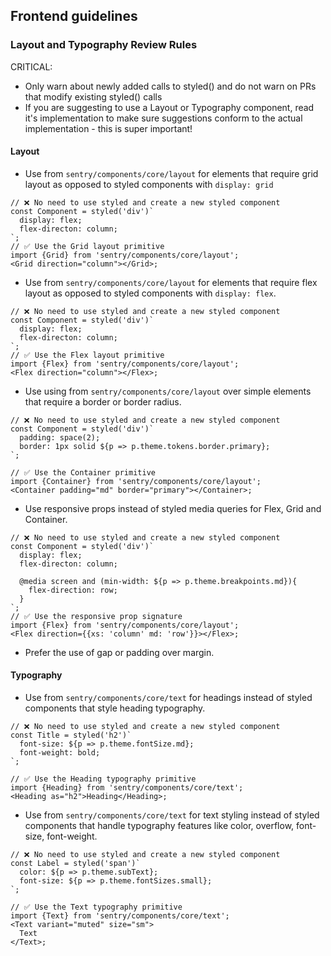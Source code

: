 ## Frontend guidelines

### Layout and Typography Review Rules

CRITICAL:

- Only warn about newly added calls to styled() and do not warn on PRs that modify existing styled() calls
- If you are suggesting to use a Layout or Typography component, read it's implementation to make sure suggestions conform to the actual implementation - this is super important!

#### Layout

- Use <Grid> from `sentry/components/core/layout` for elements that require grid layout as opposed to styled components with `display: grid`

```tsx
// ❌ No need to use styled and create a new styled component
const Component = styled('div')`
  display: flex;
  flex-directon: column;
`;
// ✅ Use the Grid layout primitive
import {Grid} from 'sentry/components/core/layout';
<Grid direction="column"></Grid>;
```

- Use <Flex> from `sentry/components/core/layout` for elements that require flex layout as opposed to styled components with `display: flex`.

```tsx
// ❌ No need to use styled and create a new styled component
const Component = styled('div')`
  display: flex;
  flex-directon: column;
`;
// ✅ Use the Flex layout primitive
import {Flex} from 'sentry/components/core/layout';
<Flex direction="column"></Flex>;
```

- Use using <Container> from `sentry/components/core/layout` over simple elements that require a border or border radius.

```tsx
// ❌ No need to use styled and create a new styled component
const Component = styled('div')`
  padding: space(2);
  border: 1px solid ${p => p.theme.tokens.border.primary};
`;

// ✅ Use the Container primitive
import {Container} from 'sentry/components/core/layout';
<Container padding="md" border="primary"></Container>;
```

- Use responsive props instead of styled media queries for Flex, Grid and Container.

```tsx
// ❌ No need to use styled and create a new styled component
const Component = styled('div')`
  display: flex;
  flex-directon: column;

  @media screen and (min-width: ${p => p.theme.breakpoints.md}){
    flex-direction: row;
  }
`;
// ✅ Use the responsive prop signature
import {Flex} from 'sentry/components/core/layout';
<Flex direction={{xs: 'column' md: 'row'}}></Flex>;
```

- Prefer the use of gap or padding over margin.

#### Typography

- Use <Heading> from `sentry/components/core/text` for headings instead of styled components that style heading typography.

```tsx
// ❌ No need to use styled and create a new styled component
const Title = styled('h2')`
  font-size: ${p => p.theme.fontSize.md};
  font-weight: bold;
`;

// ✅ Use the Heading typography primitive
import {Heading} from 'sentry/components/core/text';
<Heading as="h2">Heading</Heading>;
```

- Use <Text> from `sentry/components/core/text` for text styling instead of styled components that handle typography features like color, overflow, font-size, font-weight.

```tsx
// ❌ No need to use styled and create a new styled component
const Label = styled('span')`
  color: ${p => p.theme.subText};
  font-size: ${p => p.theme.fontSizes.small};
`;

// ✅ Use the Text typography primitive
import {Text} from 'sentry/components/core/text';
<Text variant="muted" size="sm">
  Text
</Text>;
```
